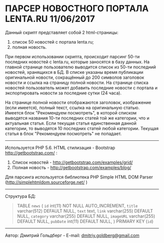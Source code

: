 # **ПАРСЕР НОВОСТНОГО ПОРТАЛА LENTA.RU 11/06/2017**

Данный скрипт представляет собой 2 html-страницы: 
1. список 50 новостей с портала lenta.ru;
2. полная новость.

При первом использовании скрипта, происходит парсинг 50-ти последних новостей с lenta.ru, которые заносятся в базу данных. На главной странице пользователю выводится список из 50-ти последний новостей, хранящихся в БД. В списке указаны время публикации оригинальной новости, сокращённый до 200 символов заголовок новости и ссылка на страницу полной новости. На странице списка новостей пользователь может добавить последние новости с портала и экспортировать новости за последние сутки (24 часа).

На странице полной новости отображаются заголовок, изображение (если имеется), полный текст, ссылка на оригинальную статью. Имеется блок "Рекомендуем посмотреть", в которой списком выводятся названия 10-ти последних статей той же категории, что и актуальная статья. Если текущая статья единственная данной категории, то выводятся 10 последних статей любой категории. Текущая статья в блок "Рекомендуем посмотреть" не попадает.


***
Используется PHP 5.6.
HTML стилизация - Bootstrap http://getbootstrap.com/ :
1. Список новостей - http://getbootstrap.com/examples/grid/
2. Полная новость - http://getbootstrap.com/examples/blog/ 

Для парсинга используется библиотека PHP Simple HTML DOM Parser (http://simplehtmldom.sourceforge.net/ )

***
Структура БД:
>TABLE `news` (
>	`id` int(11) NOT NULL AUTO_INCREMENT,
>	`title` varchar(512) DEFAULT NULL,
>	`text` text,
>	`link` varchar(255) DEFAULT NULL,
>	`category` varchar(255) DEFAULT NULL,
>	`imageURL` varchar(255) DEFAULT NULL,
>	`pubDate` int(11) DEFAULT NULL,
>	)
>PRIMARY KEY (`id`)

***
Автор: Дмитрий Гольдберг - E-mail: dmitriy.goldberg@gmail.com